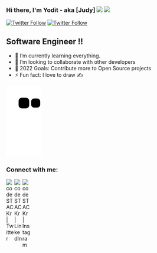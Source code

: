 
### Hi there, I'm Yodit - aka [Judy]  <img src="https://media.giphy.com/media/hvRJCLFzcasrR4ia7z/giphy.gif" width="28"> <img src="https://emojis.slackmojis.com/emojis/images/1531849430/4246/blob-sunglasses.gif?1531849430" width="28"/>

[![Twitter Follow](https://img.shields.io/twitter/follow/zhudiana__?color=1DA1F2&logo=twitter&style=for-the-badge)](https://twitter.com/zhudiana__)
[![Twitter Follow](https://img.shields.io/twitter/follow/igirlcodes?color=1DA1F2&logo=twitter&style=for-the-badge)](https://twitter.com/igirlcodes)

## Software Engineer !!

- 🌱 I’m currently learning everything.
- 👯 I’m looking to collaborate with other developers
- 🥅 2022 Goals: Contribute more to Open Source projects
- ⚡ Fun fact: I love to draw ✍️

![Snake animation](https://github.com/rafaballerini/rafaballerini/blob/output/github-contribution-grid-snake.svg)
 

### Connect with me:


[<img align="left" alt="codeSTACKr | Twitter" width="22px" src="https://cdn.jsdelivr.net/npm/simple-icons@v3/icons/twitter.svg" />](https://twitter.com/zhudiana__)
[<img align="left" alt="codeSTACKr | LinkedIn" width="22px" src="https://cdn.jsdelivr.net/npm/simple-icons@v3/icons/linkedin.svg" />](https://www.linkedin.com/in/yodit-fentaw-228a60230)
[<img align="left" alt="codeSTACKr | Instagram" width="22px" src="https://cdn.jsdelivr.net/npm/simple-icons@v3/icons/instagram.svg" />](https://instagram.com/judiana__)
 
<!-- ![Profile views](https://gpvc.arturio.dev/Souravdey777)  <img src="https://img.shields.io/github/followers/Souravdey777?label=Follow" style=" float:left, margin-right:10px" /> -->

<br />



